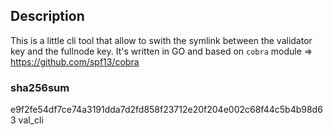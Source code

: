 ## Description
This is a little cli tool that allow to swith the symlink between the validator key and the fullnode key. It's written in GO and based on `cobra` module =>
https://github.com/spf13/cobra

### sha256sum
e9f2fe54df7ce74a3191dda7d2fd858f23712e20f204e002c68f44c5b4b98d63  val_cli
